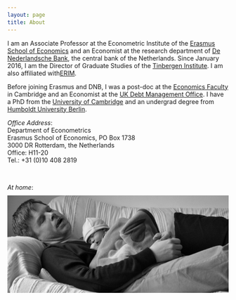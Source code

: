 ```yaml
---
layout: page
title: About
---
```


I am an Associate Professor at the Econometric Institute of the [Erasmus School of Economics](http://www.eur.nl/ese) and an Economist at the research department of [De Nederlandsche Bank](http://www.dnb.nl), the central bank of the Netherlands. Since January 2016, I am the Director of Graduate Studies of the [Tinbergen Institute](http://www.tinbergen.nl). I am also affiliated with[ERIM](http://www.erim.eur.nl).
 
Before joining Erasmus and DNB, I was a post-doc at the [Economics Faculty](http://www.econ.cam.ac.uk) in Cambridge and an Economist at the [UK Debt Management Office](http://www.dmo.gov.uk).  I have a PhD from the [University of Cambridge](http://www.cam.ac.uk) and an undergrad degree from [Humboldt University Berlin](http://www.wiwi.hu-berlin.de). 

*Office Address*:  
Department of Econometrics  
Erasmus School of Economics, PO Box 1738  
3000 DR Rotterdam, the Netherlands  
Office: H11-20  
Tel.: +31 (0)10 408 2819

<br />

*At home*:   
<img src="/pics/AndKat.png" style="float:center;margin:10px 0 0 0;">
